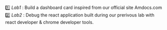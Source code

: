 :one: _Lab1_  : Build a dashboard card inspired from our official site Amdocs.com  
:two: _Lab2_ : Debug the react application built during our prerivous lab with react developer & chrome developer tools. 
